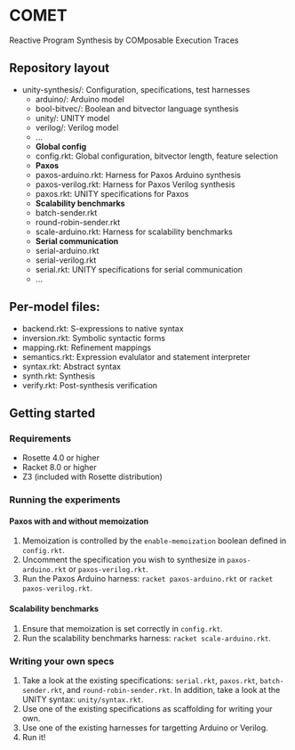 # COMET
Reactive Program Synthesis by COMposable Execution Traces

## Repository layout
* unity-synthesis/: Configuration, specifications, test harnesses
    * arduino/: Arduino model
    * bool-bitvec/: Boolean and bitvector language synthesis
    * unity/: UNITY model
    * verilog/: Verilog model
    * ...
    * **Global config**
    * config.rkt: Global configuration, bitvector length, feature selection
    * **Paxos**
    * paxos-arduino.rkt: Harness for Paxos Arduino synthesis
    * paxos-verilog.rkt: Harness for Paxos Verilog synthesis
    * paxos.rkt: UNITY specifications for Paxos
    * **Scalability benchmarks**
    * batch-sender.rkt
    * round-robin-sender.rkt
    * scale-arduino.rkt: Harness for scalability benchmarks
    * **Serial communication**
    * serial-arduino.rkt
    * serial-verilog.rkt
    * serial.rkt: UNITY specifications for serial communication
    * ...

## Per-model files:
* backend.rkt: S-expressions to native syntax
* inversion.rkt: Symbolic syntactic forms
* mapping.rkt: Refinement mappings
* semantics.rkt: Expression evalulator and statement interpreter
* syntax.rkt: Abstract syntax
* synth.rkt: Synthesis
* verify.rkt: Post-synthesis verification

## Getting started

### Requirements
* Rosette 4.0 or higher
* Racket 8.0 or higher
* Z3 (included with Rosette distribution)

### Running the experiments

#### Paxos with and without memoization

1. Memoization is controlled by the `enable-memoization` boolean defined in `config.rkt`.
2. Uncomment the specification you wish to synthesize in `paxos-arduino.rkt` or `paxos-verilog.rkt`.
2. Run the Paxos Arduino harness: `racket paxos-arduino.rkt` or `racket paxos-verilog.rkt`.

#### Scalability benchmarks

1. Ensure that memoization is set correctly in `config.rkt`.
2. Run the scalability benchmarks harness: `racket scale-arduino.rkt`.

### Writing your own specs

1. Take a look at the existing specifications: `serial.rkt`, `paxos.rkt`, `batch-sender.rkt`, and `round-robin-sender.rkt`. In addition, take a look at the UNITY syntax: `unity/syntax.rkt`.
2. Use one of the existing specifications as scaffolding for writing your own.
3. Use one of the existing harnesses for targetting Arduino or Verilog.
4. Run it!